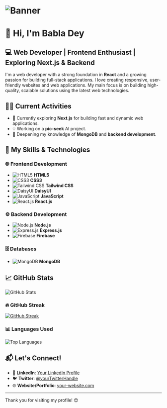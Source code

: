 # ![Banner](https://your-banner-image-url.com)

# 👋 Hi, I'm Babla Dey 
## 💻 Web Developer | Frontend Enthusiast | Exploring Next.js & Backend

I'm a web developer with a strong foundation in **React** and a growing passion for building full-stack applications. I love creating responsive, user-friendly websites and web applications. My main focus is on building high-quality, scalable solutions using the latest web technologies.

## 🏃‍♂️ Current Activities
- 🚀 Currently exploring **Next.js** for building fast and dynamic web applications.
- 💡 Working on a **pic-seek** AI project.
- 🎯 Deepening my knowledge of **MongoDB** and **backend development**.

## 🔧 My Skills & Technologies

### 🌐 Frontend Development
- ![HTML5](https://img.shields.io/badge/-HTML5-E34F26?style=flat&logo=html5&logoColor=white) **HTML5**
- ![CSS3](https://img.shields.io/badge/-CSS3-1572B6?style=flat&logo=css3&logoColor=white) **CSS3**
- ![Tailwind CSS](https://img.shields.io/badge/-Tailwind%20CSS-06B6D4?style=flat&logo=tailwindcss&logoColor=white) **Tailwind CSS**
- ![DaisyUI](https://img.shields.io/badge/-DaisyUI-000000?style=flat&logo=data:image/svg+xml;base64,...) **DaisyUI**
- ![JavaScript](https://img.shields.io/badge/-JavaScript-F7DF1E?style=flat&logo=javascript&logoColor=black) **JavaScript**
- ![React.js](https://img.shields.io/badge/-React.js-61DAFB?style=flat&logo=react&logoColor=black) **React.js**

### ⚙️ Backend Development
- ![Node.js](https://img.shields.io/badge/-Node.js-339933?style=flat&logo=node.js&logoColor=white) **Node.js**
- ![Express.js](https://img.shields.io/badge/-Express.js-000000?style=flat&logo=express&logoColor=white) **Express.js**
- ![Firebase](https://img.shields.io/badge/-Firebase-FFCA28?style=flat&logo=firebase&logoColor=black) **Firebase**

### 🗄️ Databases
- ![MongoDB](https://img.shields.io/badge/-MongoDB-47A248?style=flat&logo=mongodb&logoColor=white) **MongoDB**

## 📈 GitHub Stats
![GitHub Stats](https://github-readme-stats.vercel.app/api?username=babladey275&show_icons=true&hide_title=true&count_private=true&hide_border=true&theme=radical)

### 🔥 GitHub Streak
[![GitHub Streak](https://github-readme-streak-stats.herokuapp.com/?user=babladey275&theme=dark)](https://git.io/streak-stats)

### 📊 Languages Used
![Top Languages](https://github-readme-stats.vercel.app/api/top-langs/?username=babladey275&layout=compact&theme=radical)

## 📬 Let's Connect!
- 💼 **LinkedIn**: [Your LinkedIn Profile](#)
- 🐦 **Twitter**: [@yourTwitterHandle](#)
- 🌐 **Website/Portfolio**: [your-website.com](#)

---

Thank you for visiting my profile! 😊

